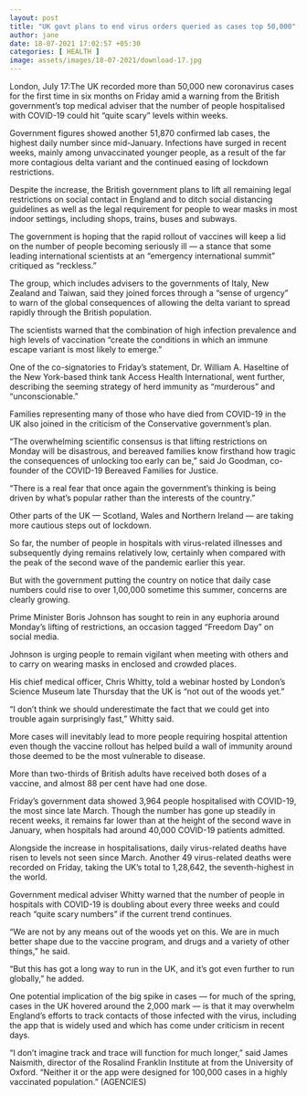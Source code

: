 ```yaml
---
layout: post
title: "UK govt plans to end virus orders queried as cases top 50,000"
author: jane 
date: 18-07-2021 17:02:57 +05:30 
categories: [ HEALTH ] 
image: assets/images/18-07-2021/download-17.jpg
---
```

London, July 17:The UK recorded more than 50,000 new coronavirus cases for the first time in six months on Friday amid a warning from the British government’s top medical adviser that the number of people hospitalised with COVID-19 could hit “quite scary” levels within weeks.

Government figures showed another 51,870 confirmed lab cases, the highest daily number since mid-January. Infections have surged in recent weeks, mainly among unvaccinated younger people, as a result of the far more contagious delta variant and the continued easing of lockdown restrictions.

Despite the increase, the British government plans to lift all remaining legal restrictions on social contact in England and to ditch social distancing guidelines as well as the legal requirement for people to wear masks in most indoor settings, including shops, trains, buses and subways.

The government is hoping that the rapid rollout of vaccines will keep a lid on the number of people becoming seriously ill — a stance that some leading international scientists at an “emergency international summit” critiqued as “reckless.”

The group, which includes advisers to the governments of Italy, New Zealand and Taiwan, said they joined forces through a “sense of urgency” to warn of the global consequences of allowing the delta variant to spread rapidly through the British population.

The scientists warned that the combination of high infection prevalence and high levels of vaccination “create the conditions in which an immune escape variant is most likely to emerge.”

One of the co-signatories to Friday’s statement, Dr. William A. Haseltine of the New York-based think tank Access Health International, went further, describing the seeming strategy of herd immunity as “murderous” and “unconscionable.”

Families representing many of those who have died from COVID-19 in the UK also joined in the criticism of the Conservative government’s plan.

“The overwhelming scientific consensus is that lifting restrictions on Monday will be disastrous, and bereaved families know firsthand how tragic the consequences of unlocking too early can be,” said Jo Goodman, co-founder of the COVID-19 Bereaved Families for Justice.

“There is a real fear that once again the government’s thinking is being driven by what’s popular rather than the interests of the country.”

Other parts of the UK — Scotland, Wales and Northern Ireland — are taking more cautious steps out of lockdown.

So far, the number of people in hospitals with virus-related illnesses and subsequently dying remains relatively low, certainly when compared with the peak of the second wave of the pandemic earlier this year.

But with the government putting the country on notice that daily case numbers could rise to over 1,00,000 sometime this summer, concerns are clearly growing.

Prime Minister Boris Johnson has sought to rein in any euphoria around Monday’s lifting of restrictions, an occasion tagged “Freedom Day” on social media.

Johnson is urging people to remain vigilant when meeting with others and to carry on wearing masks in enclosed and crowded places.

His chief medical officer, Chris Whitty, told a webinar hosted by London’s Science Museum late Thursday that the UK is “not out of the woods yet.”

“I don’t think we should underestimate the fact that we could get into trouble again surprisingly fast,” Whitty said.

More cases will inevitably lead to more people requiring hospital attention even though the vaccine rollout has helped build a wall of immunity around those deemed to be the most vulnerable to disease.

More than two-thirds of British adults have received both doses of a vaccine, and almost 88 per cent have had one dose.

Friday’s government data showed 3,964 people hospitalised with COVID-19, the most since late March. Though the number has gone up steadily in recent weeks, it remains far lower than at the height of the second wave in January, when hospitals had around 40,000 COVID-19 patients admitted.

Alongside the increase in hospitalisations, daily virus-related deaths have risen to levels not seen since March. Another 49 virus-related deaths were recorded on Friday, taking the UK’s total to 1,28,642, the seventh-highest in the world.

Government medical adviser Whitty warned that the number of people in hospitals with COVID-19 is doubling about every three weeks and could reach “quite scary numbers” if the current trend continues.

“We are not by any means out of the woods yet on this. We are in much better shape due to the vaccine program, and drugs and a variety of other things,” he said.

“But this has got a long way to run in the UK, and it’s got even further to run globally,” he added.

One potential implication of the big spike in cases — for much of the spring, cases in the UK hovered around the 2,000 mark — is that it may overwhelm England’s efforts to track contacts of those infected with the virus, including the app that is widely used and which has come under criticism in recent days.

“I don’t imagine track and trace will function for much longer,” said James Naismith, director of the Rosalind Franklin Institute at from the University of Oxford. “Neither it or the app were designed for 100,000 cases in a highly vaccinated population.” (AGENCIES)